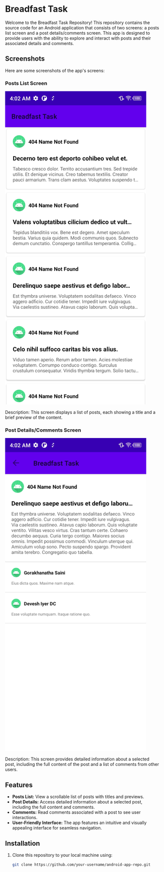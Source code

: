 # Breadfast Task

Welcome to the Breadfast Task Repository! This repository contains the source code for an Android application that consists of two screens: a posts list screen and a post details/comments screen. This app is designed to provide users with the ability to explore and interact with posts and their associated details and comments.

## Screenshots

Here are some screenshots of the app's screens:

### Posts List Screen
![Posts List Screen](screenshots/posts_list_screen.png)

Description: This screen displays a list of posts, each showing a title and a brief preview of the content.

### Post Details/Comments Screen
![Post Details/Comments Screen](screenshots/post_details_screen.png)

Description: This screen provides detailed information about a selected post, including the full content of the post and a list of comments from other users.

## Features

- **Posts List:** View a scrollable list of posts with titles and previews.
- **Post Details:** Access detailed information about a selected post, including the full content and comments.
- **Comments:** Read comments associated with a post to see user interactions.
- **User-Friendly Interface:** The app features an intuitive and visually appealing interface for seamless navigation.

## Installation

1. Clone this repository to your local machine using:
   ```bash
   git clone https://github.com/your-username/android-app-repo.git
